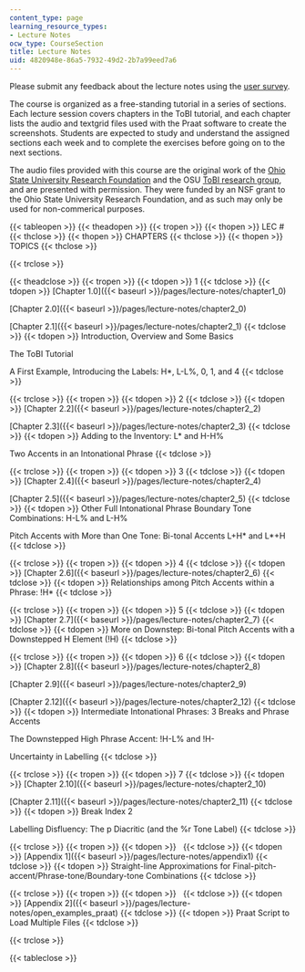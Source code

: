 ```yaml
---
content_type: page
learning_resource_types:
- Lecture Notes
ocw_type: CourseSection
title: Lecture Notes
uid: 4820948e-86a5-7932-49d2-2b7a99eed7a6
---
```


Please submit any feedback about the lecture notes using the [user survey](https://goo.gl/forms/CNZKqMjP760O2t9x1).

The course is organized as a free-standing tutorial in a series of sections. Each lecture session covers chapters in the ToBI tutorial, and each chapter lists the audio and textgrid files used with the Praat software to create the screenshots. Students are expected to study and understand the assigned sections each week and to complete the exercises before going on to the next sections.

The audio files provided with this course are the original work of the [Ohio State University Research Foundation](http://rf.osu.edu/) and the OSU [ToBI research group](http://www.cs.columbia.edu/~agus/tobi/labelling_guide_v3.pdf), and are presented with permission. They were funded by an NSF grant to the Ohio State University Research Foundation, and as such may only be used for non-commerical purposes.

{{< tableopen >}}
{{< theadopen >}}
{{< tropen >}}
{{< thopen >}}
LEC #
{{< thclose >}}
{{< thopen >}}
CHAPTERS
{{< thclose >}}
{{< thopen >}}
TOPICS
{{< thclose >}}

{{< trclose >}}

{{< theadclose >}}
{{< tropen >}}
{{< tdopen >}}
1
{{< tdclose >}}
{{< tdopen >}}
[Chapter 1.0]({{< baseurl >}}/pages/lecture-notes/chapter1_0)  
  
[Chapter 2.0]({{< baseurl >}}/pages/lecture-notes/chapter2_0)  
  
[Chapter 2.1]({{< baseurl >}}/pages/lecture-notes/chapter2_1)
{{< tdclose >}}
{{< tdopen >}}
Introduction, Overview and Some Basics  
  
The ToBI Tutorial  
  
A First Example, Introducing the Labels: H\*, L-L%, 0, 1, and 4
{{< tdclose >}}

{{< trclose >}}
{{< tropen >}}
{{< tdopen >}}
2
{{< tdclose >}}
{{< tdopen >}}
[Chapter 2.2]({{< baseurl >}}/pages/lecture-notes/chapter2_2)  
  
[Chapter 2.3]({{< baseurl >}}/pages/lecture-notes/chapter2_3)
{{< tdclose >}}
{{< tdopen >}}
Adding to the Inventory: L\* and H-H%  
  
Two Accents in an Intonational Phrase
{{< tdclose >}}

{{< trclose >}}
{{< tropen >}}
{{< tdopen >}}
3
{{< tdclose >}}
{{< tdopen >}}
[Chapter 2.4]({{< baseurl >}}/pages/lecture-notes/chapter2_4)  
  
[Chapter 2.5]({{< baseurl >}}/pages/lecture-notes/chapter2_5)
{{< tdclose >}}
{{< tdopen >}}
Other Full Intonational Phrase Boundary Tone Combinations: H-L% and L-H%  
  
Pitch Accents with More than One Tone: Bi-tonal Accents L+H\* and L\*+H
{{< tdclose >}}

{{< trclose >}}
{{< tropen >}}
{{< tdopen >}}
4
{{< tdclose >}}
{{< tdopen >}}
[Chapter 2.6]({{< baseurl >}}/pages/lecture-notes/chapter2_6)
{{< tdclose >}}
{{< tdopen >}}
Relationships among Pitch Accents within a Phrase: !H\*
{{< tdclose >}}

{{< trclose >}}
{{< tropen >}}
{{< tdopen >}}
5
{{< tdclose >}}
{{< tdopen >}}
[Chapter 2.7]({{< baseurl >}}/pages/lecture-notes/chapter2_7)
{{< tdclose >}}
{{< tdopen >}}
More on Downstep: Bi-tonal Pitch Accents with a Downstepped H Element (!H)
{{< tdclose >}}

{{< trclose >}}
{{< tropen >}}
{{< tdopen >}}
6
{{< tdclose >}}
{{< tdopen >}}
[Chapter 2.8]({{< baseurl >}}/pages/lecture-notes/chapter2_8)  
  
[Chapter 2.9]({{< baseurl >}}/pages/lecture-notes/chapter2_9)  
  
[Chapter 2.12]({{< baseurl >}}/pages/lecture-notes/chapter2_12)
{{< tdclose >}}
{{< tdopen >}}
Intermediate Intonational Phrases: 3 Breaks and Phrase Accents  
  
The Downstepped High Phrase Accent: !H-L% and !H-  
  
Uncertainty in Labelling
{{< tdclose >}}

{{< trclose >}}
{{< tropen >}}
{{< tdopen >}}
7
{{< tdclose >}}
{{< tdopen >}}
[Chapter 2.10]({{< baseurl >}}/pages/lecture-notes/chapter2_10)  
  
[Chapter 2.11]({{< baseurl >}}/pages/lecture-notes/chapter2_11)
{{< tdclose >}}
{{< tdopen >}}
Break Index 2  
  
Labelling Disfluency: The p Diacritic (and the %r Tone Label)
{{< tdclose >}}

{{< trclose >}}
{{< tropen >}}
{{< tdopen >}}
 
{{< tdclose >}}
{{< tdopen >}}
[Appendix 1]({{< baseurl >}}/pages/lecture-notes/appendix1)
{{< tdclose >}}
{{< tdopen >}}
Straight-line Approximations for Final-pitch-accent/Phrase-tone/Boundary-tone Combinations
{{< tdclose >}}

{{< trclose >}}
{{< tropen >}}
{{< tdopen >}}
 
{{< tdclose >}}
{{< tdopen >}}
[Appendix 2]({{< baseurl >}}/pages/lecture-notes/open_examples_praat)
{{< tdclose >}}
{{< tdopen >}}
Praat Script to Load Multiple Files
{{< tdclose >}}

{{< trclose >}}

{{< tableclose >}}